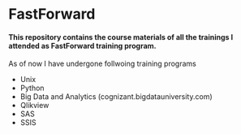 # FastForward

#### This repository contains the course materials of all the trainings I attended as FastForward training program.

As of now I have undergone follwoing training programs
* Unix
* Python
* Big Data and Analytics (cognizant.bigdatauniversity.com)
* Qlikview
* SAS
* SSIS
